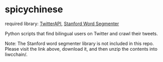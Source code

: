 spicychinese
============

required library:
[TwitterAPI](https://github.com/geduldig/TwitterAPI),
[Stanford Word Segmenter](http://nlp.stanford.edu/software/segmenter.shtml)

Python scripts that find bilingual users on Twitter and crawl their tweets.

Note:
The Stanford word segmenter library is not included in this repo. Please visit the link above, download it, and then unzip the contents into liwcchain/.

